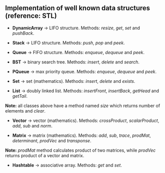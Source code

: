 Implementation of well known data structures (reference: STL)
-------------------------------------------------------------
- **DynamicArray** &#8594; LIFO structure. Methods: *resize*, *get*, *set* and *pushBack*.

- **Stack** &#8594; LIFO structure. Methods: *push*, *pop* and *peek*.

- **Queue** &#8594; FIFO structure. Methods: *enqueue*, *dequeue* and *peek*.

- **BST** &#8594; binary search tree. Methods: *insert*, *delete* and *search*.

- **PQueue** &#8594; max priority queue. Methods: *enqueue*, *dequeue* and *peek*.

- **Set** &#8594; set (mathematics). Methods: *insert*, *delete* and *exists*.

- **List** &#8594; doubly linked list. Methods: *insertFront*, *insertBack*, *getHead* and *getTail*.

**Note:** all classes above have a method named *size* which returns number of elements and *clear*. 

- **Vector** &#8594; vector (mathematics). Methods: *crossProduct*, *scalarProduct*, *add*, *sub* and *norm*.

- **Matrix** &#8594; matrix (mathematics). Methods: *add*, *sub*, *trace*, *prodMat*, *determinant*, *prodVec* and *transponse*.

**Note:** *prodMat* method calculates product of two matrices, while *prodVec* returns product of a vector and matrix.

- **Hashtable** &#8594; associative array. Methods: *get* and *set*.
